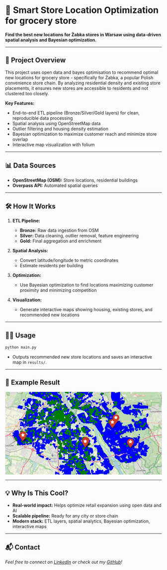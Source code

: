 # 🏪 Smart Store Location Optimization for grocery store

**Find the best new locations for Żabka stores in Warsaw using data-driven spatial analysis and Bayesian optimization.**

---

## 🚀 Project Overview

This project uses open data and bayes optimisation to recommend optimal new locations for grocery store - specifically for Żabka, a popular Polish convenience store chain. By analyzing residential density and existing store placements, it ensures new stores are accessible to residents and not clustered too closely.

**Key Features:**
- End-to-end ETL pipeline (Bronze/Silver/Gold layers) for clean, reproducible data processing
- Spatial analysis using OpenStreetMap data
- Outlier filtering and housing density estimation
- Bayesian optimization to maximize customer reach and minimize store overlap
- Interactive map visualization with folium

---

## 📊 Data Sources

- **OpenStreetMap (OSM):** Store locations, residential buildings
- **Overpass API:** Automated spatial queries

---

## 🛠️ How It Works

1. **ETL Pipeline:**  
   - **Bronze:** Raw data ingestion from OSM  
   - **Silver:** Data cleaning, outlier removal, feature engineering  
   - **Gold:** Final aggregation and enrichment

2. **Spatial Analysis:**  
   - Convert latitude/longitude to metric coordinates  
   - Estimate residents per building

3. **Optimization:**  
   - Use Bayesian optimization to find locations maximizing customer proximity and minimizing competition

4. **Visualization:**  
   - Generate interactive maps showing housing, existing stores, and recommended new locations

---

## 🧑‍💻 Usage

```bash
python main.py
```
- Outputs recommended new store locations and saves an interactive map in `results/`.

---

## 🌟 Example Result

![Map Visualization](results/screenshot.png)

---

## 💡 Why Is This Cool?

- **Real-world impact:** Helps optimize retail expansion using open data and AI
- **Scalable pipeline:** Ready for any city or store chain
- **Modern stack:** ETL layers, spatial analytics, Bayesian optimization, interactive maps

---

## 📬 Contact

*Feel free to connect on [LinkedIn](https://www.linkedin.com/in/katarzyna-paczos/) or check out my [GitHub](https://github.com/KatarzynaPaczos)!*
